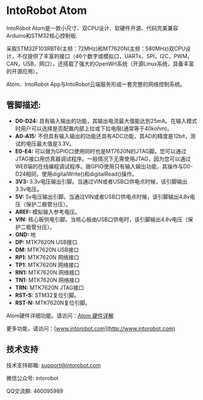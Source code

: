 # IntoRobot Atom

IntoRobot Atom是一款小尺寸、双CPU设计、软硬件开源、代码完美兼容Arduino和STM32核心控制板.

采取STM32F103RBT6(主频：72MHz)和MT7620N(主频：580MHz)双CPU设计，不仅提供了丰富的接口（46个数字或模拟口，UARTs，SPI，I2C，PWM，CAN，USB，网口），还搭载了强大的OpenWrt系统（开源Linux系统，具备丰富的开源应用）。

Atom、IntoRobot App与IntoRobot云端服务形成一套完整的网络控制系统。

## 管脚描述:

- **D0-D24:** 具有输入输出的功能，其输出电流最大值能达到25mA。在输入模式时用户可以选择是否配置内部上拉或下拉电阻(通常等于40kohm)。
- **A0-A15:** 不但具有输入输出的功能还具有ADC功能，其AD的精度是12bit，测试的电压最大值是3.3V。
- **E0-E4:** 可以做为GPIO口使用同时也是MT7620N的JTAG脚。您可以通过JTAG接口用仿真器调试程序。一般情况下无需使用JTAG，因为您可以通过WEB端的在线编程调试程序。做GPIO使用只有输入输出功能，其操作与D0-D24相同，使用digitalWrite()和digitalRead()操作。
- **3V3:** 3.3v电压输出引脚。当通过VIN或者USB口供电点时候，该引脚输出3.3v电压。
- **5V:** 5v电压输出引脚。当通过VIN或者USB口供电点时候，该引脚输出4.8v电压（保护二极管分压）。
- **AREF:** 模拟输入参考电压。
- **VIN:** 核心板供电引脚。当核心板由USB口供电时，该引脚输出4.8v电压（保护二极管分压）。
- **GND:** 地
- **DP:** MTK7620N USB接口
- **DM:** MTK7620N USB接口
- **RP1:** MTK7620N 网络接口
- **TP1:** MTK7620N 网络接口
- **RN1:** MTK7620N 网络接口
- **TN1:** MTK7620N 网络接口
- **TRN:** MTK7620N JTAG接口
- **RST-S:** STM32复位引脚。
- **RST-N:** MTK7620N复位引脚。

Atom硬件详细功能。请访问：[Atom 硬件详解](http://docs.intorobot.com/zh/hardware/)

更多功能，请访问：[www.intorobot.com](http://www.intorobot.com)

## 技术支持
技术支持邮箱:		support@intorobot.com

微信公众号:		intorobot

QQ交流群:		460095989


